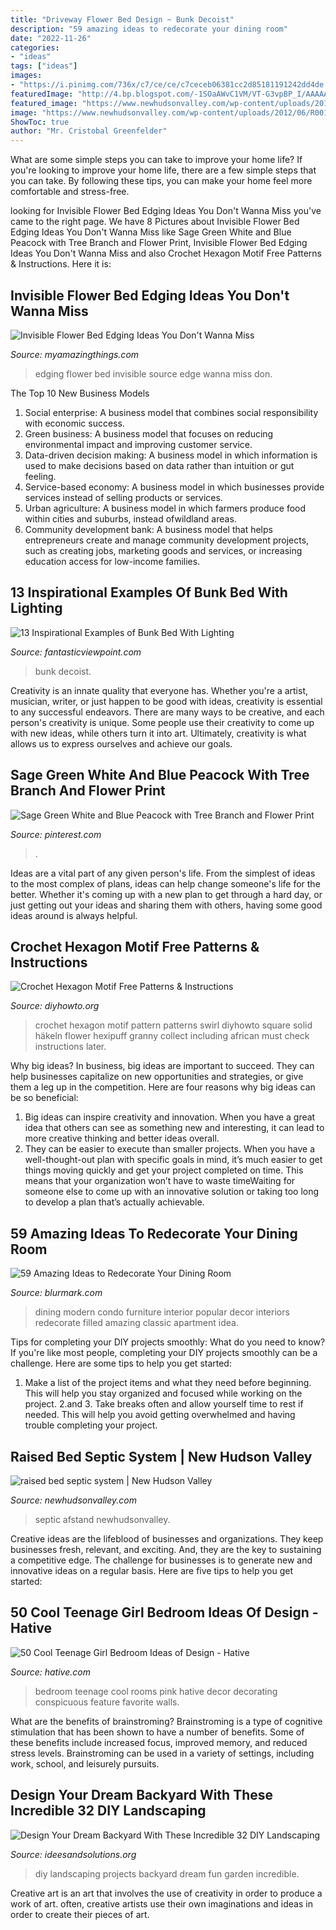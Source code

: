 ```yaml
---
title: "Driveway Flower Bed Design ~ Bunk Decoist"
description: "59 amazing ideas to redecorate your dining room"
date: "2022-11-26"
categories:
- "ideas"
tags: ["ideas"]
images:
- "https://i.pinimg.com/736x/c7/ce/ce/c7ceceb06381cc2d85181191242dd4de.jpg"
featuredImage: "http://4.bp.blogspot.com/-1SOaAWvC1VM/VT-G3vpBP_I/AAAAAAAAGZc/V72Hv8elzo4/w1200-h630-p-k-no-nu/Top-32-DIY-Fun-Landscaping-Ideas-For-Your-Dream-Backyard.jpg"
featured_image: "https://www.newhudsonvalley.com/wp-content/uploads/2012/06/R0018334dbox.jpg"
image: "https://www.newhudsonvalley.com/wp-content/uploads/2012/06/R0018334dbox.jpg"
ShowToc: true
author: "Mr. Cristobal Greenfelder"
---
```



What are some simple steps you can take to improve your home life?
If you're looking to improve your home life, there are a few simple steps that you can take. By following these tips, you can make your home feel more comfortable and stress-free.

	

		
looking for Invisible Flower Bed Edging Ideas You Don&#039;t Wanna Miss you've came to the right page. We have 8 Pictures about Invisible Flower Bed Edging Ideas You Don&#039;t Wanna Miss like Sage Green White and Blue Peacock with Tree Branch and Flower Print, Invisible Flower Bed Edging Ideas You Don&#039;t Wanna Miss and also Crochet Hexagon Motif Free Patterns &amp; Instructions. Here it is:
		
    
## Invisible Flower Bed Edging Ideas You Don&#039;t Wanna Miss

<img loading=lazy src="https://myamazingthings.com/wp-content/uploads/2017/04/no-edge.jpg" onerror="this.onerror=null;this.src='https://tse2.mm.bing.net/th?id=OIP.jh0PgaKrpWYtb07THm7w0QHaE8&amp;pid=15.1';" alt="Invisible Flower Bed Edging Ideas You Don&#039;t Wanna Miss">

_Source: myamazingthings.com_

>edging flower bed invisible source edge wanna miss don. 

	

The Top 10 New Business Models
1. Social enterprise: A business model that combines social responsibility with economic success.
2. Green business: A business model that focuses on reducing environmental impact and improving customer service.
3. Data-driven decision making: A business model in which information is used to make decisions based on data rather than intuition or gut feeling.
4. Service-based economy: A business model in which businesses provide services instead of selling products or services. 
5. Urban agriculture: A business model in which farmers produce food within cities and suburbs, instead ofwildland areas. 
6. Community development bank: A business model that helps entrepreneurs create and manage community development projects, such as creating jobs, marketing goods and services, or increasing education access for low-income families.

    
## 13 Inspirational Examples Of Bunk Bed With Lighting

<img loading=lazy src="https://www.fantasticviewpoint.com/wp-content/uploads/2017/03/Lighting-idea-for-bunk-beds.jpg" onerror="this.onerror=null;this.src='https://tse4.mm.bing.net/th?id=OIP.Hal0ej7_0WupoG3GWauQVgHaJM&amp;pid=15.1';" alt="13 Inspirational Examples of Bunk Bed With Lighting">

_Source: fantasticviewpoint.com_

>bunk decoist. 

	

Creativity is an innate quality that everyone has. Whether you're a artist, musician, writer, or just happen to be good with ideas, creativity is essential to any successful endeavors. There are many ways to be creative, and each person's creativity is unique. Some people use their creativity to come up with new ideas, while others turn it into art. Ultimately, creativity is what allows us to express ourselves and achieve our goals.

    
## Sage Green White And Blue Peacock With Tree Branch And Flower Print

<img loading=lazy src="https://i.pinimg.com/736x/c7/ce/ce/c7ceceb06381cc2d85181191242dd4de.jpg" onerror="this.onerror=null;this.src='https://tse4.mm.bing.net/th?id=OIP.7eUWaQwuw9EuppuVVSoAcgHaHa&amp;pid=15.1';" alt="Sage Green White and Blue Peacock with Tree Branch and Flower Print">

_Source: pinterest.com_

>. 

	

Ideas are a vital part of any given person's life. From the simplest of ideas to the most complex of plans, ideas can help change someone's life for the better. Whether it's coming up with a new plan to get through a hard day, or just getting out your ideas and sharing them with others, having some good ideas around is always helpful.

    
## Crochet Hexagon Motif Free Patterns &amp; Instructions

<img loading=lazy src="http://www.diyhowto.org/wp-content/uploads/DIYHowto-Crochet-Hexagon-Motif-Free-Patterns-18.jpg" onerror="this.onerror=null;this.src='https://tse2.mm.bing.net/th?id=OIP.Q8VdVTybnjfVGpaHEhRTtwHaQo&amp;pid=15.1';" alt="Crochet Hexagon Motif Free Patterns &amp; Instructions">

_Source: diyhowto.org_

>crochet hexagon motif pattern patterns swirl diyhowto square solid häkeln flower hexipuff granny collect including african must check instructions later. 

	

Why big ideas?
In business, big ideas are important to succeed. They can help businesses capitalize on new opportunities and strategies, or give them a leg up in the competition. Here are four reasons why big ideas can be so beneficial: 
1) Big ideas can inspire creativity and innovation. When you have a great idea that others can see as something new and interesting, it can lead to more creative thinking and better ideas overall. 
2) They can be easier to execute than smaller projects. When you have a well-thought-out plan with specific goals in mind, it’s much easier to get things moving quickly and get your project completed on time. This means that your organization won’t have to waste timeWaiting for someone else to come up with an innovative solution or taking too long to develop a plan that’s actually achievable.

    
## 59 Amazing Ideas To Redecorate Your Dining Room

<img loading=lazy src="https://www.blurmark.com/wp-content/uploads/2017/05/Black-Theme-Dining-Room-Decor-With-Beautiful-Black-Light.jpg" onerror="this.onerror=null;this.src='https://tse3.mm.bing.net/th?id=OIP.PPFVmV_qMvkfa3cuHyvsuQHaJC&amp;pid=15.1';" alt="59 Amazing Ideas to Redecorate Your Dining Room">

_Source: blurmark.com_

>dining modern condo furniture interior popular decor interiors redecorate filled amazing classic apartment idea. 

	

Tips for completing your DIY projects smoothly: What do you need to know?
If you're like most people, completing your DIY projects smoothly can be a challenge. Here are some tips to help you get started: 
1. Make a list of the project items and what they need before beginning. This will help you stay organized and focused while working on the project. 
2.аnd 3. Take breaks often and allow yourself time to rest if needed. This will help you avoid getting overwhelmed and having trouble completing your project.

    
## Raised Bed Septic System | New Hudson Valley

<img loading=lazy src="https://www.newhudsonvalley.com/wp-content/uploads/2012/06/R0018334dbox.jpg" onerror="this.onerror=null;this.src='https://tse4.mm.bing.net/th?id=OIP.I2WG6ZPBvYs_vOHZ12_n5gHaJ4&amp;pid=15.1';" alt="raised bed septic system | New Hudson Valley">

_Source: newhudsonvalley.com_

>septic afstand newhudsonvalley. 

	

Creative ideas are the lifeblood of businesses and organizations. They keep businesses fresh, relevant, and exciting. And, they are the key to sustaining a competitive edge. The challenge for businesses is to generate new and innovative ideas on a regular basis. Here are five tips to help you get started:

    
## 50 Cool Teenage Girl Bedroom Ideas Of Design - Hative

<img loading=lazy src="https://hative.com/wp-content/uploads/2013/07/cute-little-girl-bedroom-2809.jpg" onerror="this.onerror=null;this.src='https://tse2.mm.bing.net/th?id=OIP.ko6wWNQi3rKTmqbkjHJJqAHaJ3&amp;pid=15.1';" alt="50 Cool Teenage Girl Bedroom Ideas of Design - Hative">

_Source: hative.com_

>bedroom teenage cool rooms pink hative decor decorating conspicuous feature favorite walls. 

	

What are the benefits of brainstroming?
Brainstroming is a type of cognitive stimulation that has been shown to have a number of benefits. Some of these benefits include increased focus, improved memory, and reduced stress levels. Brainstroming can be used in a variety of settings, including work, school, and leisurely pursuits.

    
## Design Your Dream Backyard With These Incredible 32 DIY Landscaping

<img loading=lazy src="http://4.bp.blogspot.com/-1SOaAWvC1VM/VT-G3vpBP_I/AAAAAAAAGZc/V72Hv8elzo4/w1200-h630-p-k-no-nu/Top-32-DIY-Fun-Landscaping-Ideas-For-Your-Dream-Backyard.jpg" onerror="this.onerror=null;this.src='https://tse4.mm.bing.net/th?id=OIP.ONj6v5bNmnzi5BQzEPaGtAHaD4&amp;pid=15.1';" alt="Design Your Dream Backyard With These Incredible 32 DIY Landscaping">

_Source: ideesandsolutions.org_

>diy landscaping projects backyard dream fun garden incredible. 

	

Creative art is an art that involves the use of creativity in order to produce a work of art. often, creative artists use their own imaginations and ideas in order to create their pieces of art.

